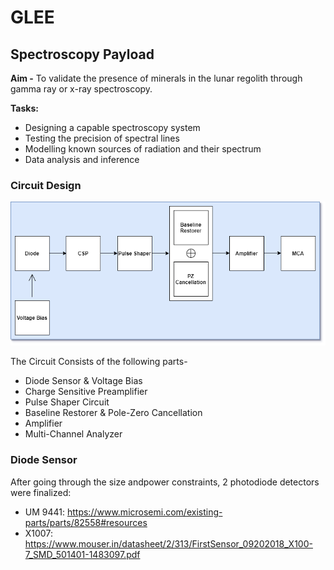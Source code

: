 # GLEE
## Spectroscopy Payload
**Aim -** To validate the presence of minerals in the lunar regolith through gamma ray or x-ray spectroscopy.

**Tasks:**
- Designing a capable spectroscopy system
- Testing the precision of spectral lines
- Modelling known sources of radiation and their spectrum
- Data analysis and inference
### Circuit Design
![image](./Overall_Circuit.png)

The Circuit Consists of the following parts-
- Diode Sensor & Voltage Bias
- Charge Sensitive Preamplifier
- Pulse Shaper Circuit
- Baseline Restorer & Pole-Zero Cancellation
- Amplifier
- Multi-Channel Analyzer

### Diode Sensor
After going through the size andpower constraints, 2 photodiode detectors were finalized:
- UM 9441: https://www.microsemi.com/existing-parts/parts/82558#resources
- X1007: https://www.mouser.in/datasheet/2/313/FirstSensor_09202018_X100-7_SMD_501401-1483097.pdf



